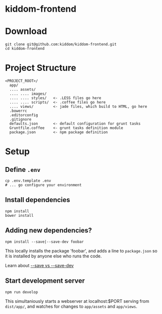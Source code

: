 # kiddom-frontend

# Download

    git clone git@github.com:kiddom/kiddom-frontend.git
    cd kiddom-frontend

# Project Structure

    <PROJECT_ROOT>/
      app/
      .... assets/
      .... .... images/
      .... .... styles/   <- .LESS files go here
      .... .... scripts/  <- .coffee files go here
      .... views/         <- jade files, which build to HTML, go here
      .bowerrc
      .editorconfig
      .gitignore
      defaults.json       <- default configuration for grunt tasks
      Gruntfile.coffee    <- grunt tasks definition module
      package.json        <- npm package definition

# Setup

## Define `.env`

    cp .env.template .env
    # ... go configure your environment

## Install dependencies

    npm install
    bower install

## Adding new dependencies?

`npm install --save|--save-dev foobar`

This locally installs the package 'foobar', and adds a line
to `package.json` so it is installed by anyone else who runs the code.

Learn about [--save vs --save-dev](http://stackoverflow.com/a/31358981/311901)

## Start development server

    npm run develop

This simultaniously starts a webserver at localhost:$PORT serving
from `dist/app/`, and watches for changes to `app/assets` and `app/views`.

